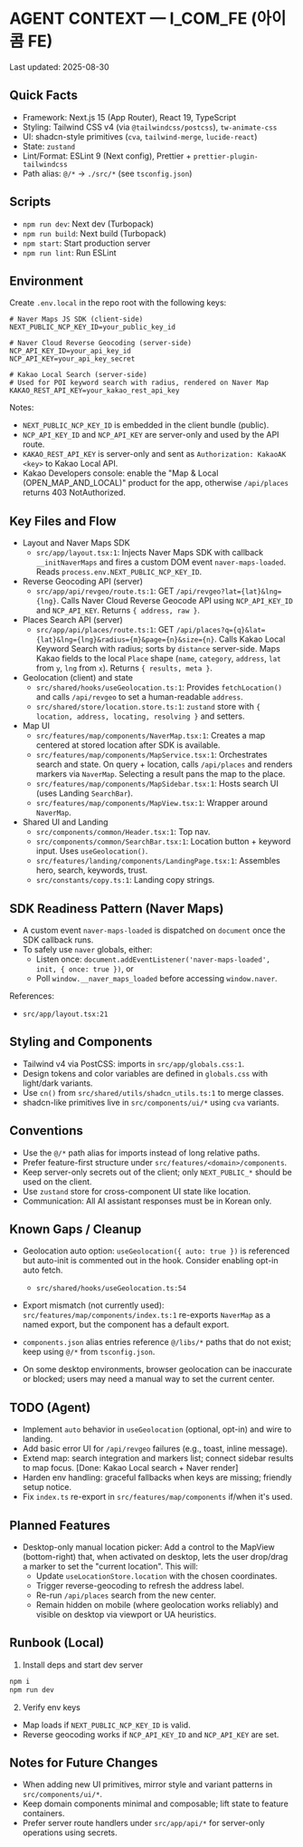 # AGENT CONTEXT — I_COM_FE (아이콤 FE)

Last updated: 2025-08-30

## Quick Facts

- Framework: Next.js 15 (App Router), React 19, TypeScript
- Styling: Tailwind CSS v4 (via `@tailwindcss/postcss`), `tw-animate-css`
- UI: shadcn-style primitives (`cva`, `tailwind-merge`, `lucide-react`)
- State: `zustand`
- Lint/Format: ESLint 9 (Next config), Prettier + `prettier-plugin-tailwindcss`
- Path alias: `@/*` → `./src/*` (see `tsconfig.json`)

## Scripts

- `npm run dev`: Next dev (Turbopack)
- `npm run build`: Next build (Turbopack)
- `npm start`: Start production server
- `npm run lint`: Run ESLint

## Environment

Create `.env.local` in the repo root with the following keys:

```env
# Naver Maps JS SDK (client-side)
NEXT_PUBLIC_NCP_KEY_ID=your_public_key_id

# Naver Cloud Reverse Geocoding (server-side)
NCP_API_KEY_ID=your_api_key_id
NCP_API_KEY=your_api_key_secret

# Kakao Local Search (server-side)
# Used for POI keyword search with radius, rendered on Naver Map
KAKAO_REST_API_KEY=your_kakao_rest_api_key
```

Notes:

- `NEXT_PUBLIC_NCP_KEY_ID` is embedded in the client bundle (public).
- `NCP_API_KEY_ID` and `NCP_API_KEY` are server-only and used by the API route.
- `KAKAO_REST_API_KEY` is server-only and sent as `Authorization: KakaoAK <key>` to Kakao Local API.
- Kakao Developers console: enable the "Map & Local (OPEN_MAP_AND_LOCAL)" product for the app, otherwise `/api/places` returns 403 NotAuthorized.

## Key Files and Flow

- Layout and Naver Maps SDK
  - `src/app/layout.tsx:1`: Injects Naver Maps SDK with callback `__initNaverMaps` and fires a custom DOM event `naver-maps-loaded`. Reads `process.env.NEXT_PUBLIC_NCP_KEY_ID`.
- Reverse Geocoding API (server)
  - `src/app/api/revgeo/route.ts:1`: GET `/api/revgeo?lat={lat}&lng={lng}`. Calls Naver Cloud Reverse Geocode API using `NCP_API_KEY_ID` and `NCP_API_KEY`. Returns `{ address, raw }`.
- Places Search API (server)
  - `src/app/api/places/route.ts:1`: GET `/api/places?q={q}&lat={lat}&lng={lng}&radius={m}&page={n}&size={n}`. Calls Kakao Local Keyword Search with radius; sorts by `distance` server-side. Maps Kakao fields to the local `Place` shape (`name`, `category`, `address`, `lat` from `y`, `lng` from `x`). Returns `{ results, meta }`.
- Geolocation (client) and state
  - `src/shared/hooks/useGeolocation.ts:1`: Provides `fetchLocation()` and calls `/api/revgeo` to set a human-readable `address`.
  - `src/shared/store/location.store.ts:1`: `zustand` store with `{ location, address, locating, resolving }` and setters.
- Map UI
  - `src/features/map/components/NaverMap.tsx:1`: Creates a map centered at stored location after SDK is available.
  - `src/features/map/components/MapService.tsx:1`: Orchestrates search and state. On query + location, calls `/api/places` and renders markers via `NaverMap`. Selecting a result pans the map to the place.
  - `src/features/map/components/MapSidebar.tsx:1`: Hosts search UI (uses Landing `SearchBar`).
  - `src/features/map/components/MapView.tsx:1`: Wrapper around `NaverMap`.
- Shared UI and Landing
  - `src/components/common/Header.tsx:1`: Top nav.
  - `src/components/common/SearchBar.tsx:1`: Location button + keyword input. Uses `useGeolocation()`.
  - `src/features/landing/components/LandingPage.tsx:1`: Assembles hero, search, keywords, trust.
  - `src/constants/copy.ts:1`: Landing copy strings.

## SDK Readiness Pattern (Naver Maps)

- A custom event `naver-maps-loaded` is dispatched on `document` once the SDK callback runs.
- To safely use `naver` globals, either:
  - Listen once: `document.addEventListener('naver-maps-loaded', init, { once: true })`, or
  - Poll `window.__naver_maps_loaded` before accessing `window.naver`.

References:

- `src/app/layout.tsx:21`

## Styling and Components

- Tailwind v4 via PostCSS: imports in `src/app/globals.css:1`.
- Design tokens and color variables are defined in `globals.css` with light/dark variants.
- Use `cn()` from `src/shared/utils/shadcn_utils.ts:1` to merge classes.
- shadcn-like primitives live in `src/components/ui/*` using `cva` variants.

## Conventions

- Use the `@/*` path alias for imports instead of long relative paths.
- Prefer feature-first structure under `src/features/<domain>/components`.
- Keep server-only secrets out of the client; only `NEXT_PUBLIC_*` should be used on the client.
- Use `zustand` store for cross-component UI state like location.
- Communication: All AI assistant responses must be in Korean only.

## Known Gaps / Cleanup

- Geolocation auto option: `useGeolocation({ auto: true })` is referenced but auto-init is commented out in the hook. Consider enabling opt-in auto fetch.
  - `src/shared/hooks/useGeolocation.ts:54`
- Export mismatch (not currently used): `src/features/map/components/index.ts:1` re-exports `NaverMap` as a named export, but the component has a default export.
- `components.json` alias entries reference `@/libs/*` paths that do not exist; keep using `@/*` from `tsconfig.json`.

- On some desktop environments, browser geolocation can be inaccurate or blocked; users may need a manual way to set the current center.

## TODO (Agent)

- Implement `auto` behavior in `useGeolocation` (optional, opt-in) and wire to landing.
- Add basic error UI for `/api/revgeo` failures (e.g., toast, inline message).
- Extend map: search integration and markers list; connect sidebar results to map focus. [Done: Kakao Local search + Naver render]
- Harden env handling: graceful fallbacks when keys are missing; friendly setup notice.
- Fix `index.ts` re-export in `src/features/map/components` if/when it's used.

## Planned Features

- Desktop-only manual location picker: Add a control to the MapView (bottom-right) that, when activated on desktop, lets the user drop/drag a marker to set the "current location". This will:
  - Update `useLocationStore.location` with the chosen coordinates.
  - Trigger reverse-geocoding to refresh the address label.
  - Re-run `/api/places` search from the new center.
  - Remain hidden on mobile (where geolocation works reliably) and visible on desktop via viewport or UA heuristics.

## Runbook (Local)

1. Install deps and start dev server

```bash
npm i
npm run dev
```

2. Verify env keys

- Map loads if `NEXT_PUBLIC_NCP_KEY_ID` is valid.
- Reverse geocoding works if `NCP_API_KEY_ID` and `NCP_API_KEY` are set.

## Notes for Future Changes

- When adding new UI primitives, mirror style and variant patterns in `src/components/ui/*`.
- Keep domain components minimal and composable; lift state to feature containers.
- Prefer server route handlers under `src/app/api/*` for server-only operations using secrets.
